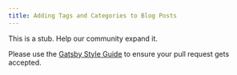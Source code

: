 ```yaml
---
title: Adding Tags and Categories to Blog Posts
---
```


This is a stub. Help our community expand it.

Please use the [Gatsby Style Guide](https://www.gatsbyjs.org/docs/gatsby-style-guide/) to ensure your pull request gets accepted.
